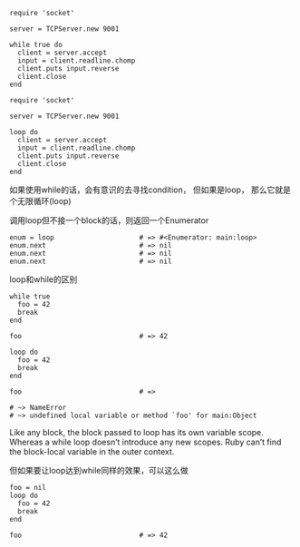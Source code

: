 ```
require 'socket'
 
server = TCPServer.new 9001
 
while true do
  client = server.accept
  input = client.readline.chomp
  client.puts input.reverse
  client.close
end
```

```
require 'socket'
 
server = TCPServer.new 9001
 
loop do
  client = server.accept
  input = client.readline.chomp
  client.puts input.reverse
  client.close
end
```
如果使用while的话，会有意识的去寻找condition， 但如果是loop， 那么它就是个无限循环(loop)

调用loop但不接一个block的话，则返回一个Enumerator
```
enum = loop                     # => #<Enumerator: main:loop>
enum.next                       # => nil
enum.next                       # => nil
enum.next                       # => nil
```

loop和while的区别
```
while true
  foo = 42
  break
end
 
foo                             # => 42
```

```
loop do
  foo = 42
  break
end
 
foo                             # =>
 
# ~> NameError
# ~> undefined local variable or method `foo' for main:Object
```
Like any block, the block passed to loop has its own variable scope. Whereas a while loop doesn’t introduce any new scopes.
Ruby can’t find the block-local variable in the outer context.

但如果要让loop达到while同样的效果，可以这么做
```
foo = nil
loop do
  foo = 42
  break
end
 
foo                             # => 42
```
